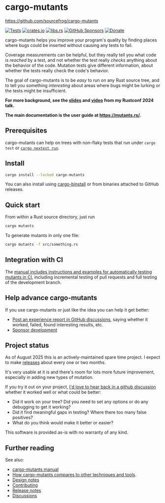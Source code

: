 # cargo-mutants

<https://github.com/sourcefrog/cargo-mutants>

[![Tests](https://github.com/sourcefrog/cargo-mutants/actions/workflows/tests.yml/badge.svg?branch=main&event=push)](https://github.com/sourcefrog/cargo-mutants/actions/workflows/tests.yml?query=branch%3Amain)
[![crates.io](https://img.shields.io/crates/v/cargo-mutants.svg)](https://crates.io/crates/cargo-mutants)
[![libs.rs](https://img.shields.io/badge/libs.rs-cargo--mutants-blue)](https://lib.rs/crates/cargo-mutants)
[![GitHub Sponsors](https://img.shields.io/badge/Sponsor-%E2%9D%A4-%23db61a2.svg?&logo=github&logoColor=white&labelColor=181717&style=flat-square)](https://github.com/sponsors/sourcefrog)
[![Donate](https://img.shields.io/badge/Stripe-Donate-blue)](https://donate.stripe.com/fZu6oH6ry9I6epVfF7dfG00)

cargo-mutants helps you improve your
program's quality by finding places where bugs could be inserted without
causing any tests to fail.

Coverage measurements can be helpful, but they really tell you what code is
_reached_ by a test, and not whether the test really _checks_ anything about the
behavior of the code. Mutation tests give different information, about whether
the tests really check the code's behavior.

The goal of cargo-mutants is to be _easy_ to run on any Rust source tree, and
to tell you something _interesting_ about areas where bugs might be lurking or
the tests might be insufficient.

**For more background, see the [slides](https://docs.google.com/presentation/d/1YDwHz6ysRRNYRDtv80EMRAs4FQu2KKQ-IbGu2jrqswY/edit?pli=1&slide=id.g2876539b71f_0_0) and [video](https://www.youtube.com/watch?v=PjDHe-PkOy8&pp=ygUNY2FyZ28tbXV0YW50cw%3D%3D) from my Rustconf 2024 talk.**

**The main documentation is the user guide at <https://mutants.rs/>.**

## Prerequisites

cargo-mutants can help on trees with non-flaky tests that run under `cargo test` or [`cargo nextest run`](https://nexte.st/).

## Install

```sh
cargo install --locked cargo-mutants
```

You can also install using [cargo-binstall](https://github.com/cargo-bins/cargo-binstall) or from binaries attached to GitHub releases.

## Quick start

From within a Rust source directory, just run

```sh
cargo mutants
```

To generate mutants in only one file:

```sh
cargo mutants -f src/something.rs
```

## Integration with CI

The [manual includes instructions and examples for automatically testing mutants in CI](https://mutants.rs/ci.html), including incremental testing of pull requests and full testing of the development branch.

## Help advance cargo-mutants

If you use cargo-mutants or just like the idea you can help it get better:

* [Post an experience report in GitHub discussions](https://github.com/sourcefrog/cargo-mutants/discussions), saying whether it worked, failed, found interesting results, etc.
* [Sponsor development](https://github.com/sponsors/sourcefrog)

## Project status

As of August 2025 this is an actively-maintained spare time project. I expect to make [releases](https://github.com/sourcefrog/cargo-mutants/releases) about every one or two months.

It's very usable at it is and there's room for lots more future improvement, especially in adding new types of mutation.

If you try it out on your project, [I'd love to hear back in a github discussion](https://github.com/sourcefrog/cargo-mutants/discussions/categories/general) whether it worked well or what could be better:

* Did it work on your tree? Did you need to set any options or do any debugging to get it working?
* Did it find meaningful gaps in testing? Where there too many false positives?
* What do you think would make it better or easier?

This software is provided as-is with no warranty of any kind.

## Further reading

See also:

* [cargo-mutants manual](https://mutants.rs/)
* [How cargo-mutants compares to other techniques and tools](https://github.com/sourcefrog/cargo-mutants/wiki/Compared).
* [Design notes](DESIGN.md)
* [Contributing](CONTRIBUTING.md)
* [Release notes](NEWS.md)
* [Discussions](https://github.com/sourcefrog/cargo-mutants/discussions)
